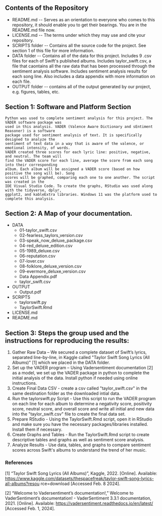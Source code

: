 ## Contents of the Repository
  - README.md -- Serves as an orientation to everyone who comes to this repository, it should enable you to get their bearings. You are in the README.md file now.
  - LICENSE.md -- The terms under which they may use and cite your repository.
  - SCRIPTS folder -- Contains all the source code for the project. See section 1 of this file for more information.
  - DATA folder --  Contains all of the data for this project. Includes 9 .csv files for each of Swift's published albums. Includes taylor_swift.csv, a file that caontains all the raw data that has been processed through the sentiment analysis software. Includes sentiment analysis results for each song line. Also includes a data appendix with more information on each file.
  - OUTPUT folder -- contains all of the output generated by our  project, e.g. figures, tables, etc.

## Section 1: Software and Platform Section
    Python was used to complete sentiment analysis for this project. The VADER software package was
    used in this analysis. VADER (Valence Aware Dictionary and sEntiment Reasoner) is a software 
    package used for sentiment analysis of text. It is specifically designed to analyze the 
    sentiment of text data in a way that is aware of the valence, or emotional intensity, of words.
    VADER created three scores for each lyric line: positive, negative, and neutral. The team will 
    find the VADER score for each line, average the score from each song into their corresponding 
    album. Each album will be assigned a VADER score (based on how positive the song will be). Song 
    scores will be graphed, comparing each one to one another. The script was created in the 
    IDE Visual Studio Code. To create the graphs, RStudio was used along with the tidyverse, dplyr, 
    ggplot2, and kableExtra libraries. Windows 11 was the platform used to complete this analysis.

## Section 2: A Map of your documentation. 

- DATA
  - 01-taylor_swift.csv
  - 02-fearless_taylors_version.csv
  - 03-speak_now_deluxe_package.csv
  - 04-red_deluxe_edition.csv
  - 05-1989_deluxe.csv
  - 06-reputation.csv
  - 07-lover.csv
  - 08-folklore_deluxe_version.csv
  - 09-evermore_deluxe_version.csv
  - Data Appendix.pdf
  - taylor_swift.csv 
- OUTPUT
  - Output.pdf
- SCRIPTS
  - taylorswift.py
  - TaylorSwift.Rmd
- LICENSE.md
- README.md


## Section 3: Steps the group used and the instructions for reproducing the results: 
1. Gather Raw Data – We secured a complete dataset of Swift’s lyrics, separated line-by-line, in Kaggle called "Taylor Swift Song Lyrics (All Albums)" [1] which we placed in the DATA folder.
2. Set up the VADER program – Using Vadersentiment documentation [2] as a model, we set up the VADER package in python to complete the initial analysis of the data. Install python if needed using online instructions.
3. Create Final Data CSV - create a csv called "taylor_swift.csv" in the same destination folder as the downloaded intial data.
4. Run the taylorswift.py Script - Use this script to run the VADER program on each line for each album to determine a negativity score, positivity score, neutral score, and overall score and write all initial and new data into the "taylor_swift.csv" file to create the final data set.
5. Prepare RStudio - Using the TaylorSwift.Rmd script, open it in RStudio and make sure you have the necessary packages/libraries installed. Install them if necessary.
6. Create Graphs and Tables - Run the TaylorSwift.Rmd script to create descriptive tables and graphs as well as sentiment score analysis.
7. Analyze Results - Use data, tables, and graphs to compare sentiment scores across Swift's albums to understand the trend of her music. 

### References
[1]	“Taylor Swift Song Lyrics (All Albums)”, Kaggle, 2022. [Online]. Available: 
https://www.kaggle.com/datasets/thespacefreak/taylor-swift-song-lyrics-all-albums?resou
rce=download [Accessed Feb. 8 2024].

[2]	“Welcome to Vadersentiment’s documentation!,” Welcome to VaderSentiment’s 
documentation! - VaderSentiment 3.3.1 documentation, 2021. [Online]. Available: https://vadersentiment.readthedocs.io/en/latest/ [Accessed Feb. 1, 2024].



